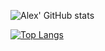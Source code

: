 ![Alex' GitHub stats](https://github-readme-stats.vercel.app/api?username=kitsunekyo&show_icons=true&theme=default)

[![Top Langs](https://github-readme-stats.vercel.app/api/top-langs/?username=kitsunekyo)](https://github.com/kitsunekyo/github-readme-stats)

<!--
**kitsunekyo/kitsunekyo** is a ✨ _special_ ✨ repository because its `README.md` (this file) appears on your GitHub profile.

Here are some ideas to get you started:

- 🔭 I’m currently working on ...
- 🌱 I’m currently learning ...
- 👯 I’m looking to collaborate on ...
- 🤔 I’m looking for help with ...
- 💬 Ask me about ...
- 📫 How to reach me: ...
- 😄 Pronouns: ...
- ⚡ Fun fact: ...
-->
